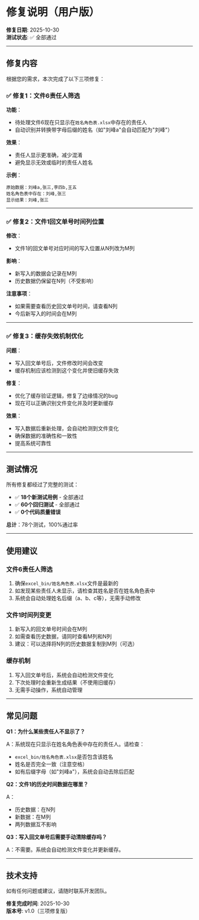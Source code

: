 # 修复说明（用户版）

**修复日期**: 2025-10-30  
**测试状态**: ✅ 全部通过

---

## 修复内容

根据您的需求，本次完成了以下三项修复：

### ✅ 修复1：文件6责任人筛选

**功能**：
- 待处理文件6现在只显示在`姓名角色表.xlsx`中存在的责任人
- 自动识别并转换带字母后缀的姓名（如"刘峰a"会自动匹配为"刘峰"）

**效果**：
- 责任人显示更准确，减少混淆
- 避免显示无效或临时的责任人姓名

**示例**：
```
原始数据：刘峰a,张三,李四b,王五
姓名角色表中存在：刘峰,张三
显示结果：刘峰,张三
```

---

### ✅ 修复2：文件1回文单号时间列位置

**修改**：
- 文件1的回文单号对应时间的写入位置从N列改为M列

**影响**：
- 新写入的数据会记录在M列
- 历史数据仍保留在N列（不受影响）

**注意事项**：
- 如果需要查看历史回文单号时间，请查看N列
- 今后新写入的时间会在M列

---

### ✅ 修复3：缓存失效机制优化

**问题**：
- 写入回文单号后，文件修改时间会改变
- 缓存机制应该检测到这个变化并使旧缓存失效

**修复**：
- 优化了缓存验证逻辑，修复了边缘情况的bug
- 现在可以正确识别文件变化并及时更新缓存

**效果**：
- 写入数据后重新处理，会自动检测到文件变化
- 确保数据的准确性和一致性
- 提高系统可靠性

---

## 测试情况

所有修复都经过了完整的测试：

- ✅ **18个新测试用例** - 全部通过
- ✅ **60个回归测试** - 全部通过
- ✅ **0个代码质量错误**

**总计**：78个测试，100%通过率

---

## 使用建议

### 文件6责任人筛选

1. 确保`excel_bin/姓名角色表.xlsx`文件是最新的
2. 如发现某些责任人未显示，请检查其姓名是否在姓名角色表中
3. 系统会自动处理姓名后缀（a、b、c等），无需手动修改

### 文件1时间列变更

1. 新写入的回文单号时间会在M列
2. 如需查看历史数据，请同时查看M列和N列
3. 建议：可以选择将N列的历史数据复制到M列（可选）

### 缓存机制

1. 写入回文单号后，系统会自动检测文件变化
2. 下次处理时会重新生成结果（不使用旧缓存）
3. 无需手动操作，系统自动管理

---

## 常见问题

**Q1：为什么某些责任人不显示了？**

A：系统现在只显示在姓名角色表中存在的责任人。请检查：
- `excel_bin/姓名角色表.xlsx`是否包含该姓名
- 姓名是否完全一致（注意空格）
- 如有后缀字母（如"刘峰a"），系统会自动去除后匹配

**Q2：文件1的历史时间数据在哪里？**

A：
- 历史数据：在N列
- 新数据：在M列
- 两列数据互不影响

**Q3：写入回文单号后需要手动清除缓存吗？**

A：不需要。系统会自动检测文件变化并更新缓存。

---

## 技术支持

如有任何问题或建议，请随时联系开发团队。

**修复完成时间**: 2025-10-30  
**版本号**: v1.0（三项修复版）

